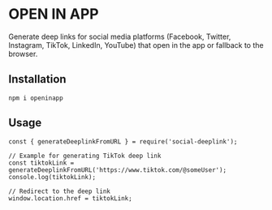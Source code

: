# OPEN IN APP

Generate deep links for social media platforms (Facebook, Twitter, Instagram, TikTok, LinkedIn, YouTube) that open in the app or fallback to the browser.

## Installation

```
npm i openinapp
```

## Usage

```
const { generateDeeplinkFromURL } = require('social-deeplink');

// Example for generating TikTok deep link
const tiktokLink = generateDeeplinkFromURL('https://www.tiktok.com/@someUser');
console.log(tiktokLink);

// Redirect to the deep link
window.location.href = tiktokLink;
